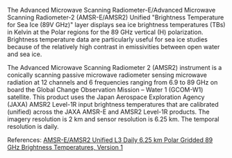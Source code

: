 The Advanced Microwave Scanning Radiometer-E/Advanced Microwave Scanning Radiometer-2 (AMSR-E/AMSR2) Unified "Brightness Temperature for Sea Ice (89V GHz)" layer displays sea ice brightness temperatures (TBs) in Kelvin at the Polar regions for the 89 GHz vertical (H) polarization. Brightness temperature data are particularly useful for sea ice studies because of the relatively high contrast in emissivities between open water and sea ice.

The Advanced Microwave Scanning Radiometer 2 (AMSR2) instrument is a conically scanning passive microwave radiometer sensing microwave radiation at 12 channels and 6 frequencies ranging from 6.9 to 89 GHz on board the Global Change Observation Mission – Water 1 (GCOM-W1) satellite. This product uses the Japan Aerospace Exploration Agency (JAXA) AMSR2 Level-1R input brightness temperatures that are calibrated (unified) across the JAXA AMSR-E and AMSR2 Level-1R products. The imagery resolution is 2 km and sensor resolution is 6.25 km. The temporal resolution is daily.

References: [AMSR-E/AMSR2 Unified L3 Daily 6.25 km Polar Gridded 89 GHz Brightness Temperatures, Version 1](http://nsidc.org/data/AU_SI6)
